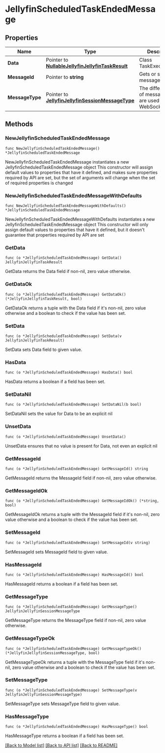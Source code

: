 # JellyfinScheduledTaskEndedMessage

## Properties

Name | Type | Description | Notes
------------ | ------------- | ------------- | -------------
**Data** | Pointer to [**NullableJellyfinJellyfinTaskResult**](JellyfinTaskResult.md) | Class TaskExecutionInfo. | [optional] 
**MessageId** | Pointer to **string** | Gets or sets the message id. | [optional] 
**MessageType** | Pointer to [**JellyfinJellyfinSessionMessageType**](JellyfinSessionMessageType.md) | The different kinds of messages that are used in the WebSocket api. | [optional] [readonly] [default to SCHEDULED_TASK_ENDED]

## Methods

### NewJellyfinScheduledTaskEndedMessage

`func NewJellyfinScheduledTaskEndedMessage() *JellyfinScheduledTaskEndedMessage`

NewJellyfinScheduledTaskEndedMessage instantiates a new JellyfinScheduledTaskEndedMessage object
This constructor will assign default values to properties that have it defined,
and makes sure properties required by API are set, but the set of arguments
will change when the set of required properties is changed

### NewJellyfinScheduledTaskEndedMessageWithDefaults

`func NewJellyfinScheduledTaskEndedMessageWithDefaults() *JellyfinScheduledTaskEndedMessage`

NewJellyfinScheduledTaskEndedMessageWithDefaults instantiates a new JellyfinScheduledTaskEndedMessage object
This constructor will only assign default values to properties that have it defined,
but it doesn't guarantee that properties required by API are set

### GetData

`func (o *JellyfinScheduledTaskEndedMessage) GetData() JellyfinJellyfinTaskResult`

GetData returns the Data field if non-nil, zero value otherwise.

### GetDataOk

`func (o *JellyfinScheduledTaskEndedMessage) GetDataOk() (*JellyfinJellyfinTaskResult, bool)`

GetDataOk returns a tuple with the Data field if it's non-nil, zero value otherwise
and a boolean to check if the value has been set.

### SetData

`func (o *JellyfinScheduledTaskEndedMessage) SetData(v JellyfinJellyfinTaskResult)`

SetData sets Data field to given value.

### HasData

`func (o *JellyfinScheduledTaskEndedMessage) HasData() bool`

HasData returns a boolean if a field has been set.

### SetDataNil

`func (o *JellyfinScheduledTaskEndedMessage) SetDataNil(b bool)`

 SetDataNil sets the value for Data to be an explicit nil

### UnsetData
`func (o *JellyfinScheduledTaskEndedMessage) UnsetData()`

UnsetData ensures that no value is present for Data, not even an explicit nil
### GetMessageId

`func (o *JellyfinScheduledTaskEndedMessage) GetMessageId() string`

GetMessageId returns the MessageId field if non-nil, zero value otherwise.

### GetMessageIdOk

`func (o *JellyfinScheduledTaskEndedMessage) GetMessageIdOk() (*string, bool)`

GetMessageIdOk returns a tuple with the MessageId field if it's non-nil, zero value otherwise
and a boolean to check if the value has been set.

### SetMessageId

`func (o *JellyfinScheduledTaskEndedMessage) SetMessageId(v string)`

SetMessageId sets MessageId field to given value.

### HasMessageId

`func (o *JellyfinScheduledTaskEndedMessage) HasMessageId() bool`

HasMessageId returns a boolean if a field has been set.

### GetMessageType

`func (o *JellyfinScheduledTaskEndedMessage) GetMessageType() JellyfinJellyfinSessionMessageType`

GetMessageType returns the MessageType field if non-nil, zero value otherwise.

### GetMessageTypeOk

`func (o *JellyfinScheduledTaskEndedMessage) GetMessageTypeOk() (*JellyfinJellyfinSessionMessageType, bool)`

GetMessageTypeOk returns a tuple with the MessageType field if it's non-nil, zero value otherwise
and a boolean to check if the value has been set.

### SetMessageType

`func (o *JellyfinScheduledTaskEndedMessage) SetMessageType(v JellyfinJellyfinSessionMessageType)`

SetMessageType sets MessageType field to given value.

### HasMessageType

`func (o *JellyfinScheduledTaskEndedMessage) HasMessageType() bool`

HasMessageType returns a boolean if a field has been set.


[[Back to Model list]](../README.md#documentation-for-models) [[Back to API list]](../README.md#documentation-for-api-endpoints) [[Back to README]](../README.md)


